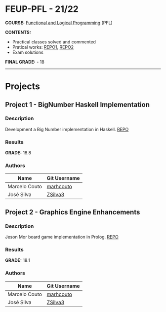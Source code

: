 # FEUP-PFL - 21/22

**COURSE:** [Functional and Logical Programming](https://sigarra.up.pt/feup/pt/ucurr_geral.ficha_uc_view?pv_ocorrencia_id=484434) (PFL)

**CONTENTS:**
- Practical classes solved and commented
- Pratical works: [REPO1](https://github.com/marhcouto/haskell-bignumber), [REPO2](https://github.com/marhcouto/feup-pfl-proj2)
- Exam solutions

**FINAL GRADE:** - 18

----

# Projects

## Project 1 - BigNumber Haskell Implementation

### Description
Development a Big Number implementation in Haskell.
[REPO](https://github.com/marhcouto/haskell-bignumber)

### Results
**GRADE:** 18.8

### Authors

Name | Git Username |
-----|--------------|
Marcelo Couto | [marhcouto](https://github.com/marhcouto)
José Silva| [ZSilva3](https://github.com/ZSilva3)


## Project 2 - Graphics Engine Enhancements

### Description
Jeson Mor board game implementation in Prolog.
[REPO](https://github.com/marhcouto/feup-pfl-proj2)

### Results
**GRADE:** 18.1

### Authors

Name | Git Username |
-----|--------------|
Marcelo Couto | [marhcouto](https://github.com/marhcouto)
José Silva| [ZSilva3](https://github.com/ZSilva3)
